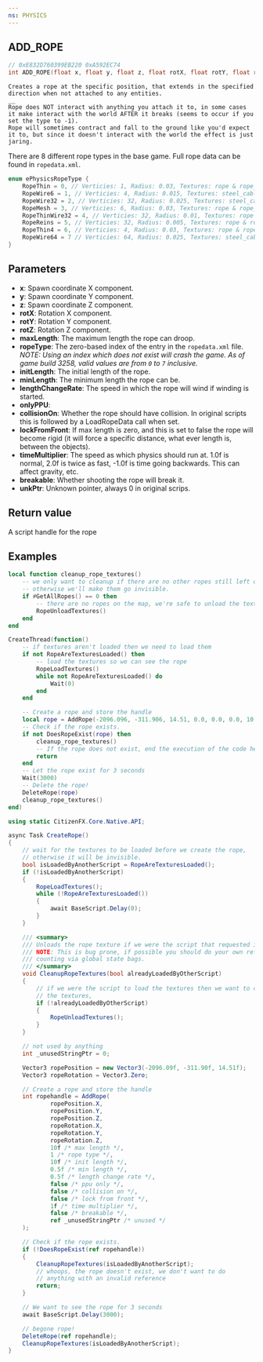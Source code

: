 ```yaml
---
ns: PHYSICS
---
```

## ADD_ROPE

```c
// 0xE832D760399EB220 0xA592EC74
int ADD_ROPE(float x, float y, float z, float rotX, float rotY, float rotZ, float maxLength, int ropeType, float initLength, float minLength, float lengthChangeRate, BOOL onlyPPU, BOOL collisionOn, BOOL lockFromFront, float timeMultiplier, BOOL breakable, Any* unkPtr);
```

```
Creates a rope at the specific position, that extends in the specified direction when not attached to any entities.
__
Rope does NOT interact with anything you attach it to, in some cases it make interact with the world AFTER it breaks (seems to occur if you set the type to -1).
Rope will sometimes contract and fall to the ground like you'd expect it to, but since it doesn't interact with the world the effect is just jaring.
```

There are 8 different rope types in the base game. Full rope data can be found in `ropedata.xml`.

```c
enum ePhysicsRopeType {
    RopeThin = 0, // Verticies: 1, Radius: 0.03, Textures: rope & rope_n
    RopeWire6 = 1, // Verticies: 4, Radius: 0.015, Textures: steel_cable & steel_cable_n
    RopeWire32 = 2, // Verticies: 32, Radius: 0.025, Textures: steel_cable & steel_cable_n
    RopeMesh = 3, // Verticies: 6, Radius: 0.03, Textures: rope & rope_n
    RopeThinWire32 = 4, // Verticies: 32, Radius: 0.01, Textures: rope & rope_n
    RopeReins = 5, // Verticies: 32, Radius: 0.005, Textures: rope & rope_n
    RopeThin4 = 6, // Verticies: 4, Radius: 0.03, Textures: rope & rope_n
    RopeWire64 = 7 // Verticies: 64, Radius: 0.025, Textures: steel_cable & steel_cable_n
}
```

## Parameters
* **x**: Spawn coordinate X component.
* **y**: Spawn coordinate Y component.
* **z**: Spawn coordinate Z component.
* **rotX**: Rotation X component.
* **rotY**: Rotation Y component.
* **rotZ**: Rotation Z component.
* **maxLength**: The maximum length the rope can droop.
* **ropeType**: The zero-based index of the entry in the `ropedata.xml` file. *NOTE: Using an index which does not exist will crash the game. As of game build 3258, valid values are from `0` to `7` inclusive.*
* **initLength**: The initial length of the rope.
* **minLength**: The minimum length the rope can be.
* **lengthChangeRate**: The speed in which the rope will wind if winding is started.
* **onlyPPU**:
* **collisionOn**: Whether the rope should have collision. In original scripts this is followed by a LoadRopeData call when set.
* **lockFromFront**: If max length is zero, and this is set to false the rope will become rigid (it will force a specific distance, what ever length is, between the objects).
* **timeMultiplier**: The speed as which physics should run at. 1.0f is normal, 2.0f is twice as fast, -1.0f is time going backwards. This can affect gravity, etc.
* **breakable**: Whether shooting the rope will break it.
* **unkPtr**: Unknown pointer, always 0 in original scrips.

## Return value
A script handle for the rope

## Examples
```lua
local function cleanup_rope_textures()
	-- we only want to cleanup if there are no other ropes still left on the map
	-- otherwise we'll make them go invisible.
	if #GetAllRopes() == 0 then
		-- there are no ropes on the map, we're safe to unload the textures.
		RopeUnloadTextures()
	end
end

CreateThread(function()
	-- if textures aren't loaded then we need to load them
	if not RopeAreTexturesLoaded() then
		-- load the textures so we can see the rope
		RopeLoadTextures()
		while not RopeAreTexturesLoaded() do
			Wait(0)
		end
	end

	-- Create a rope and store the handle
	local rope = AddRope(-2096.096, -311.906, 14.51, 0.0, 0.0, 0.0, 10.0, 1, 10.0, 0.0, 1.0, false, false, false, 1.0, false, 0)
	-- Check if the rope exists.
	if not DoesRopeExist(rope) then
		cleanup_rope_textures()
		-- If the rope does not exist, end the execution of the code here.
		return
	end
	-- Let the rope exist for 3 seconds
	Wait(3000)
	-- Delete the rope!
	DeleteRope(rope)
	cleanup_rope_textures()
end)
```

```cs
using static CitizenFX.Core.Native.API;

async Task CreateRope()
{
    // wait for the textures to be loaded before we create the rope,
    // otherwise it will be invisible.
    bool isLoadedByAnotherScript = RopeAreTexturesLoaded();
    if (!isLoadedByAnotherScript)
    {
        RopeLoadTextures();
        while (!RopeAreTexturesLoaded())
        {
            await BaseScript.Delay(0);
        }
    }

    /// <summary>
    /// Unloads the rope texture if we were the script that requested it.
    /// NOTE: This is bug prone, if possible you should do your own reference
    /// counting via global state bags.
    /// </summary>
    void CleanupRopeTextures(bool alreadyLoadedByOtherScript)
    {
        // if we were the script to load the textures then we want to cleanup
        // the textures,
        if (!alreadyLoadedByOtherScript)
        {
            RopeUnloadTextures();
        }
    }

    // not used by anything
    int _unusedStringPtr = 0;

    Vector3 ropePosition = new Vector3(-2096.09f, -311.90f, 14.51f);
    Vector3 ropeRotation = Vector3.Zero;

    // Create a rope and store the handle
    int ropehandle = AddRope(
            ropePosition.X,
            ropePosition.Y,
            ropePosition.Z,
            ropeRotation.X,
            ropeRotation.Y,
            ropeRotation.Z,
            10f /* max length */,
            1 /* rope type */,
            10f /* init length */,
            0.5f /* min length */,
            0.5f /* length change rate */,
            false /* ppu only */,
            false /* collision on */,
            false /* lock from front */,
            1f /* time multiplier */,
            false /* breakable */,
            ref _unusedStringPtr /* unused */
    );

    // Check if the rope exists.
    if (!DoesRopeExist(ref ropehandle))
    {
        CleanupRopeTextures(isLoadedByAnotherScript);
        // whoops, the rope doesn't exist, we don't want to do
        // anything with an invalid reference
        return;
    }

    // We want to see the rope for 3 seconds
    await BaseScript.Delay(3000);

    // begone rope!
    DeleteRope(ref ropehandle);
    CleanupRopeTextures(isLoadedByAnotherScript);
}
```
